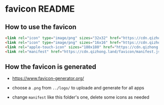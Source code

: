 # favicon README

## How to use the favicon

```html
<link rel="icon" type="image/png" sizes="32x32" href="https://cdn.qizhong.land/favicon/favicon-32x32.png">
<link rel="icon" type="image/png" sizes="16x16" href="https://cdn.qizhong.land/favicon/favicon-16x16.png">
<link rel="apple-touch-icon" sizes="180x180" href="https://cdn.qizhong.land/favicon/apple-icon-180x180.png">
<link rel="manifest" href="https://cdn.qizhong.land/favicon/manifest.json">
```

## How the favicon is generated

- <https://www.favicon-generator.org/>

- choose a `.png` from `../logo/` to uploade and generate for all apps

- change `manifest` like this folder's one, delete some icons as needed
